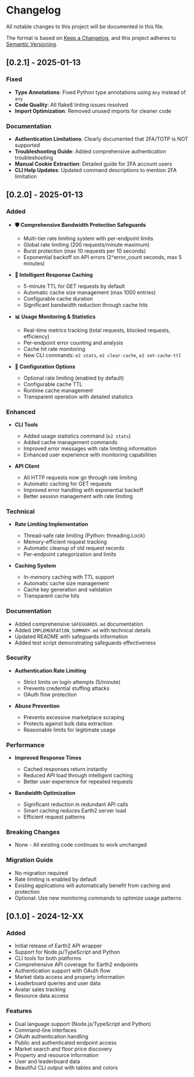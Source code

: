 # Changelog

All notable changes to this project will be documented in this file.

The format is based on [Keep a Changelog](https://keepachangelog.com/en/1.0.0/),
and this project adheres to [Semantic Versioning](https://semver.org/spec/v2.0.0.html).

## [0.2.1] - 2025-01-13

### Fixed
- **Type Annotations**: Fixed Python type annotations using `Any` instead of `any`
- **Code Quality**: All flake8 linting issues resolved
- **Import Optimization**: Removed unused imports for cleaner code

### Documentation
- **Authentication Limitations**: Clearly documented that 2FA/TOTP is NOT supported
- **Troubleshooting Guide**: Added comprehensive authentication troubleshooting
- **Manual Cookie Extraction**: Detailed guide for 2FA account users
- **CLI Help Updates**: Updated command descriptions to mention 2FA limitation

## [0.2.0] - 2025-01-13

### Added
- **🛡️ Comprehensive Bandwidth Protection Safeguards**
  - Multi-tier rate limiting system with per-endpoint limits
  - Global rate limiting (200 requests/minute maximum)
  - Burst protection (max 10 requests per 10 seconds)
  - Exponential backoff on API errors (2^error_count seconds, max 5 minutes)
  
- **💾 Intelligent Response Caching**
  - 5-minute TTL for GET requests by default
  - Automatic cache size management (max 1000 entries)
  - Configurable cache duration
  - Significant bandwidth reduction through cache hits
  
- **📊 Usage Monitoring & Statistics**
  - Real-time metrics tracking (total requests, blocked requests, efficiency)
  - Per-endpoint error counting and analysis
  - Cache hit rate monitoring
  - New CLI commands: `e2 stats`, `e2 clear-cache`, `e2 set-cache-ttl`
  
- **🔧 Configuration Options**
  - Optional rate limiting (enabled by default)
  - Configurable cache TTL
  - Runtime cache management
  - Transparent operation with detailed statistics

### Enhanced
- **CLI Tools**
  - Added usage statistics command (`e2 stats`)
  - Added cache management commands
  - Improved error messages with rate limiting information
  - Enhanced user experience with monitoring capabilities

- **API Client**
  - All HTTP requests now go through rate limiting
  - Automatic caching for GET requests
  - Improved error handling with exponential backoff
  - Better session management with rate limiting

### Technical
- **Rate Limiting Implementation**
  - Thread-safe rate limiting (Python: threading.Lock)
  - Memory-efficient request tracking
  - Automatic cleanup of old request records
  - Per-endpoint categorization and limits

- **Caching System**
  - In-memory caching with TTL support
  - Automatic cache size management
  - Cache key generation and validation
  - Transparent cache hits

### Documentation
- Added comprehensive `SAFEGUARDS.md` documentation
- Added `IMPLEMENTATION_SUMMARY.md` with technical details
- Updated README with safeguards information
- Added test script demonstrating safeguards effectiveness

### Security
- **Authentication Rate Limiting**
  - Strict limits on login attempts (5/minute)
  - Prevents credential stuffing attacks
  - OAuth flow protection

- **Abuse Prevention**
  - Prevents excessive marketplace scraping
  - Protects against bulk data extraction
  - Reasonable limits for legitimate usage

### Performance
- **Improved Response Times**
  - Cached responses return instantly
  - Reduced API load through intelligent caching
  - Better user experience for repeated requests

- **Bandwidth Optimization**
  - Significant reduction in redundant API calls
  - Smart caching reduces Earth2 server load
  - Efficient request patterns

### Breaking Changes
- None - All existing code continues to work unchanged

### Migration Guide
- No migration required
- Rate limiting is enabled by default
- Existing applications will automatically benefit from caching and protection
- Optional: Use new monitoring commands to optimize usage patterns

## [0.1.0] - 2024-12-XX

### Added
- Initial release of Earth2 API wrapper
- Support for Node.js/TypeScript and Python
- CLI tools for both platforms
- Comprehensive API coverage for Earth2 endpoints
- Authentication support with OAuth flow
- Market data access and property information
- Leaderboard queries and user data
- Avatar sales tracking
- Resource data access

### Features
- Dual language support (Node.js/TypeScript and Python)
- Command-line interfaces
- OAuth authentication handling
- Public and authenticated endpoint access
- Market search and floor price discovery
- Property and resource information
- User and leaderboard data
- Beautiful CLI output with tables and colors